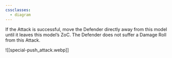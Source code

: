 ```yaml
---
cssclasses:
  - diagram
---
```

If the Attack is successful, move the Defender directly away from this model until it leaves this model’s ZoC.
The Defender does not suffer a Damage Roll from this Attack.

![[special-push_attack.webp]]